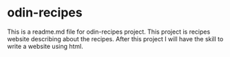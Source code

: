 # odin-recipes
This is a readme.md file for odin-recipes project.
This project is recipes website describing about the recipes.
After this project I will have the skill to write a website using html.